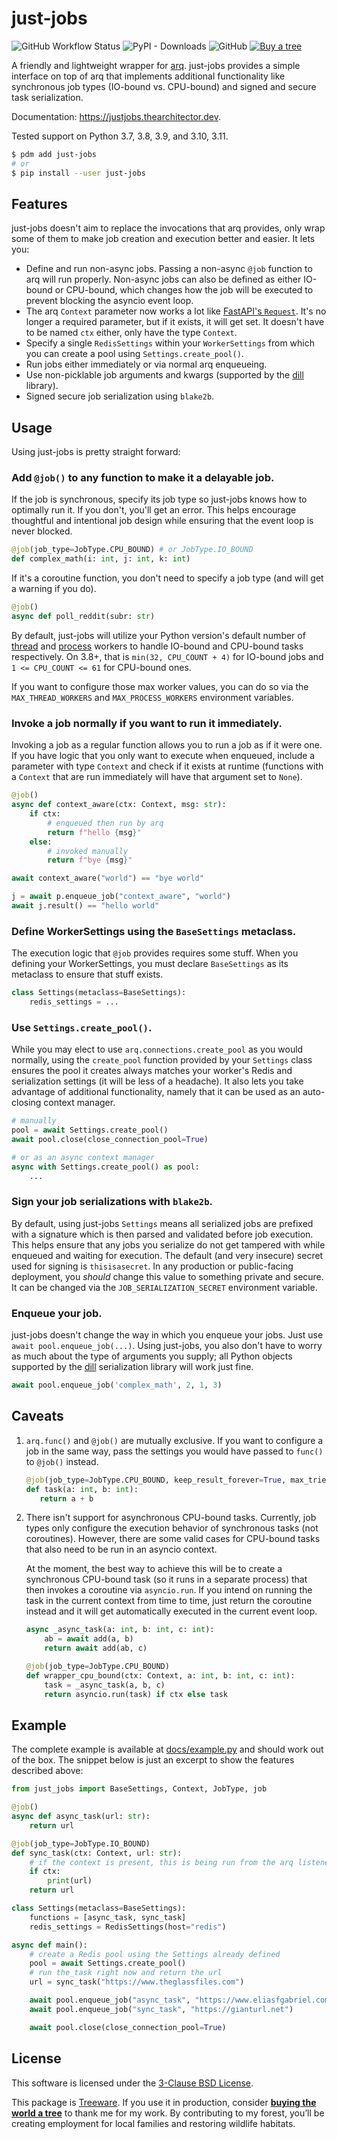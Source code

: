 # just-jobs

![GitHub Workflow Status](https://img.shields.io/github/actions/workflow/status/thearchitector/just-jobs/ci.yaml?label=tests&style=flat-square)
![PyPI - Downloads](https://img.shields.io/pypi/dw/just-jobs?style=flat-square)
![GitHub](https://img.shields.io/github/license/thearchitector/just-jobs?style=flat-square)
[![Buy a tree](https://img.shields.io/badge/Treeware-%F0%9F%8C%B3-lightgreen?style=flat-square)](https://ecologi.com/eliasgabriel?r=6128126916bfab8bd051026c)

A friendly and lightweight wrapper for [arq](https://arq-docs.helpmanual.io). just-jobs provides a simple interface on top of arq that implements additional functionality like synchronous job types (IO-bound vs. CPU-bound) and signed and secure task serialization.

Documentation: <https://justjobs.thearchitector.dev>.

Tested support on Python 3.7, 3.8, 3.9, and 3.10, 3.11.

```sh
$ pdm add just-jobs
# or
$ pip install --user just-jobs
```

## Features

just-jobs doesn't aim to replace the invocations that arq provides, only wrap some of them to make job creation and execution better and easier. It lets you:

- Define and run non-async jobs. Passing a non-async `@job` function to arq will run properly. Non-async jobs can also be defined as either IO-bound or CPU-bound, which changes how the job will be executed to prevent blocking the asyncio event loop.
- The arq `Context` parameter now works a lot like [FastAPI's `Request`](https://fastapi.tiangolo.com/advanced/using-request-directly/). It's no longer a required parameter, but if it exists, it will get set. It doesn't have to be named `ctx` either, only have the type `Context`.
- Specify a single `RedisSettings` within your `WorkerSettings` from which you can create a pool using `Settings.create_pool()`.
- Run jobs either immediately or via normal arq enqueueing.
- Use non-picklable job arguments and kwargs (supported by the [dill](http://dill.rtfd.io/) library).
- Signed secure job serialization using `blake2b`.

## Usage

Using just-jobs is pretty straight forward:

### Add `@job()` to any function to make it a delayable job.

If the job is synchronous, specify its job type so just-jobs knows how to optimally run it. If you don't, you'll get an error. This helps encourage thoughtful and intentional job design while ensuring that the event loop is never blocked.

```python
@job(job_type=JobType.CPU_BOUND) # or JobType.IO_BOUND
def complex_math(i: int, j: int, k: int)
```

If it's a coroutine function, you don't need to specify a job type (and will get a warning if you do).

```python
@job()
async def poll_reddit(subr: str)
```

By default, just-jobs will utilize your Python version's default number of [thread](https://docs.python.org/3/library/concurrent.futures.html#concurrent.futures.ThreadPoolExecutor) and [process](https://docs.python.org/3/library/concurrent.futures.html#concurrent.futures.ProcessPoolExecutor) workers to handle IO-bound and CPU-bound tasks respectively. On 3.8+, that is `min(32, CPU_COUNT + 4)` for IO-bound jobs and `1 <= CPU_COUNT <= 61` for CPU-bound ones.

If you want to configure those max worker values, you can do so via the `MAX_THREAD_WORKERS` and `MAX_PROCESS_WORKERS` environment variables.

### Invoke a job normally if you want to run it immediately.

Invoking a job as a regular function allows you to run a job as if it were one. If you have logic that you only want to execute when enqueued, include a parameter with type `Context` and check if it exists at runtime (functions with a `Context` that are run immediately will have that argument set to `None`).

```python
@job()
async def context_aware(ctx: Context, msg: str):
    if ctx:
        # enqueued then run by arq
        return f"hello {msg}"
    else:
        # invoked manually
        return f"bye {msg}"

await context_aware("world") == "bye world"

j = await p.enqueue_job("context_aware", "world")
await j.result() == "hello world"
```

### Define WorkerSettings using the `BaseSettings` metaclass.

The execution logic that `@job` provides requires some stuff. When you defining your WorkerSettings, you must declare `BaseSettings` as its metaclass to ensure that stuff exists.

```python
class Settings(metaclass=BaseSettings):
    redis_settings = ...
```

### Use `Settings.create_pool()`.

While you may elect to use `arq.connections.create_pool` as you would normally, using the `create_pool` function provided by your `Settings` class ensures the pool it creates always matches your worker's Redis and serialization settings (it will be less of a headache). It also lets you take advantage of additional functionality, namely that it can be used as an auto-closing context manager.

```python
# manually
pool = await Settings.create_pool()
await pool.close(close_connection_pool=True)

# or as an async context manager
async with Settings.create_pool() as pool:
    ...
```

### Sign your job serializations with `blake2b`.

By default, using just-jobs `Settings` means all serialized jobs are prefixed with a signature which is then parsed and validated before job execution. This helps ensure that any jobs you serialize do not get tampered with while enqueued and waiting for execution. The default (and very insecure) secret used for signing is `thisisasecret`. In any production or public-facing deployment, you _should_ change this value to something private and secure. It can be changed via the `JOB_SERIALIZATION_SECRET` environment variable.

### Enqueue your job.

just-jobs doesn't change the way in which you enqueue your jobs. Just use `await pool.enqueue_job(...)`. Using just-jobs, you also don't have to worry as much about the type of arguments you supply; all Python objects supported by the [dill](http://dill.rtfd.io/) serialization library will work just fine.

```python
await pool.enqueue_job('complex_math', 2, 1, 3)
```

## Caveats

1. `arq.func()` and `@job()` are mutually exclusive. If you want to configure a job in the same way, pass the settings you would have passed to `func()` to `@job()` instead.

   ```python
   @job(job_type=JobType.CPU_BOUND, keep_result_forever=True, max_tries=10)
   def task(a: int, b: int):
      return a + b
   ```

2. There isn't support for asynchronous CPU-bound tasks. Currently, job types only configure the execution behavior of synchronous tasks (not coroutines). However, there are some valid cases for CPU-bound tasks that also need to be run in an asyncio context.

   At the moment, the best way to achieve this will be to create a synchronous CPU-bound task (so it runs in a separate process) that then invokes a coroutine via `asyncio.run`. If you intend on running the task in the current context from time to time, just return the coroutine instead and it will get automatically executed in the current event loop.

   ```python
   async _async_task(a: int, b: int, c: int):
       ab = await add(a, b)
       return await add(ab, c)

   @job(job_type=JobType.CPU_BOUND)
   def wrapper_cpu_bound(ctx: Context, a: int, b: int, c: int):
       task = _async_task(a, b, c)
       return asyncio.run(task) if ctx else task
   ```

## Example

The complete example is available at [docs/example.py](https://github.com/thearchitector/just-jobs/blob/main/docs/example.py) and should work out of the box. The snippet below is just an excerpt to show the features described above:

```python
from just_jobs import BaseSettings, Context, JobType, job

@job()
async def async_task(url: str):
    return url

@job(job_type=JobType.IO_BOUND)
def sync_task(ctx: Context, url: str):
    # if the context is present, this is being run from the arq listener
    if ctx:
        print(url)
    return url

class Settings(metaclass=BaseSettings):
    functions = [async_task, sync_task]
    redis_settings = RedisSettings(host="redis")

async def main():
    # create a Redis pool using the Settings already defined
    pool = await Settings.create_pool()
    # run the_task right now and return the url
    url = sync_task("https://www.theglassfiles.com")

    await pool.enqueue_job("async_task", "https://www.eliasfgabriel.com")
    await pool.enqueue_job("sync_task", "https://gianturl.net")

    await pool.close(close_connection_pool=True)
```

## License

This software is licensed under the [3-Clause BSD License](LICENSE).

This package is [Treeware](https://treeware.earth). If you use it in production, consider [**buying the world a tree**](https://ecologi.com/eliasgabriel?r=6128126916bfab8bd051026c) to thank me for my work. By contributing to my forest, you’ll be creating employment for local families and restoring wildlife habitats.
